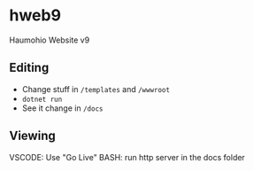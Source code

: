 # hweb9
Haumohio Website v9

## Editing

- Change stuff in `/templates` and `/wwwroot`
- `dotnet run`
- See it change in `/docs`

## Viewing

VSCODE: Use "Go Live"
BASH: run http server in the docs folder
